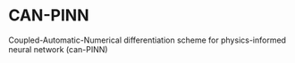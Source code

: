 # CAN-PINN
Coupled-Automatic-Numerical differentiation scheme for physics-informed neural network (can-PINN)
